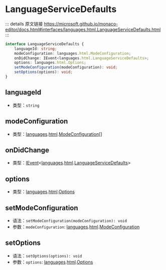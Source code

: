 # LanguageServiceDefaults

<backTop />
        
::: details 原文链接
https://microsoft.github.io/monaco-editor/docs.html#interfaces/languages.html.LanguageServiceDefaults.html
:::

```ts
interface LanguageServiceDefaults {
    languageId: string;
    modeConfiguration: languages.html.ModeConfiguration;
    onDidChange: IEvent<languages.html.LanguageServiceDefaults>;
    options: languages.html.Options;
    setModeConfiguration(modeConfiguration): void;
    setOptions(options): void;
}
```
## languageId
- 类型：`string`


## modeConfiguration
- 类型：[languages](/api/languages.md).[html](/api/languages/html.md).[ModeConfiguration](/api/languages/html/ModeConfiguration.md)[]


## onDidChange
- 类型：[IEvent](/api/IEvent.md)<[languages](/api/languages.md).[html](/api/languages/html.md).[LanguageServiceDefaults](/api/languages/html/LanguageServiceDefaults.md)>



## options
- 类型：[languages](/api/languages.md).[html](/api/languages/html.md).[Options](/api/languages/html/Options.md)


## setModeConfiguration
- 语法：`setModeConfiguration(modeConfiguration): void`
- 参数：`modeConfiguration`: [languages](/api/languages.md).[html](/api/languages/html.md).[ModeConfiguration](/api/languages/html/ModeConfiguration.md)


## setOptions
- 语法：`setOptions(options): void`
- 参数：`options`: [languages](/api/languages.md).[html](/api/languages/html.md).[Options](/api/languages/html/Options.md)


